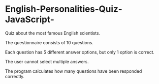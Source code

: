 # English-Personalities-Quiz-JavaScript-
Quiz about the most famous English scientists.

The questionnaire consists of 10 questions.

Each question has 5 different answer options, but only 1 option is correct.

The user cannot select multiple answers.

The program calculates how many questions have been responded correctly.
